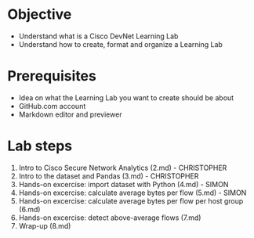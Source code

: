 # Objective

* Understand what is a Cisco DevNet Learning Lab
* Understand how to create, format and organize a Learning Lab

# Prerequisites

* Idea on what the Learning Lab you want to create should be about
* GitHub.com account
* Markdown editor and previewer

# Lab steps

1. Intro to Cisco Secure Network Analytics (2.md) - CHRISTOPHER
2. Intro to the dataset and Pandas (3.md) - CHRISTOPHER
3. Hands-on excercise: import dataset with Python (4.md) - SIMON
4. Hands-on excercise: calculate average bytes per flow (5.md) - SIMON
5. Hands-on excercise: calculate average bytes per flow per host group (6.md)
6. Hands-on excercise: detect above-average flows (7.md)
7. Wrap-up (8.md)  
